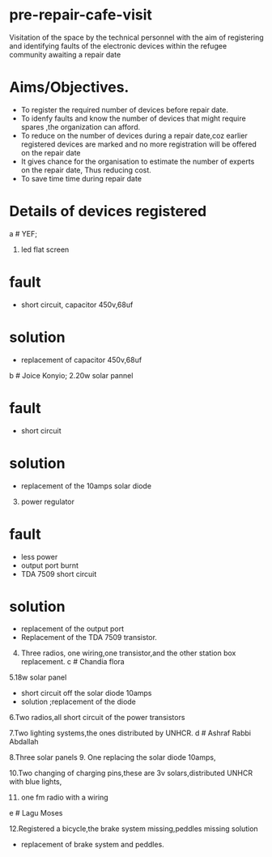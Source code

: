 # pre-repair-cafe-visit
Visitation of the space by the technical personnel with the aim of registering and identifying faults of the electronic devices within the refugee community awaiting a repair date
# Aims/Objectives.
- To register the required number of devices before repair date.
- To idenfy faults and know the number of devices that might require spares ,the organization can afford.
- To reduce on the number of devices during a repair date,coz earlier registered devices are marked and no more registration will be offered on the repair date
- It gives chance for the organisation to estimate the number of experts on the repair date,
  Thus reducing cost.
- To save time time during repair date

# Details of devices registered
a # YEF;

1. led flat screen

# fault
  - short circuit,
  capacitor 450v,68uf 

# solution
  - replacement of capacitor 450v,68uf

b # Joice Konyio;
2.20w solar pannel
# fault
- short circuit
# solution
- replacement of the 10amps solar diode

 3. power regulator
# fault
  - less power
  - output port burnt
  - TDA 7509 short circuit
  
  # solution 
  - replacement of the output port
  - Replacement of the TDA 7509 transistor.
 4. Three radios, one wiring,one transistor,and the other station box replacement.
 c # Chandia flora
 
 5.18w solar panel
 
 - short circuit off the solar diode 10amps
 - solution ;replacement of the diode
 
  6.Two radios,all short circuit of the power transistors
 
7.Two lighting systems,the ones distributed by UNHCR.
 d # Ashraf Rabbi Abdallah

8.Three solar panels
9. One replacing the solar diode 10amps,

10.Two changing of charging pins,these are 3v solars,distributed UNHCR with blue lights,

11. one fm radio with a wiring 

e # Lagu Moses

12.Registered a bicycle,the brake system missing,peddles missing
   solution
 - replacement of brake system and peddles.


                                
                                                                           
